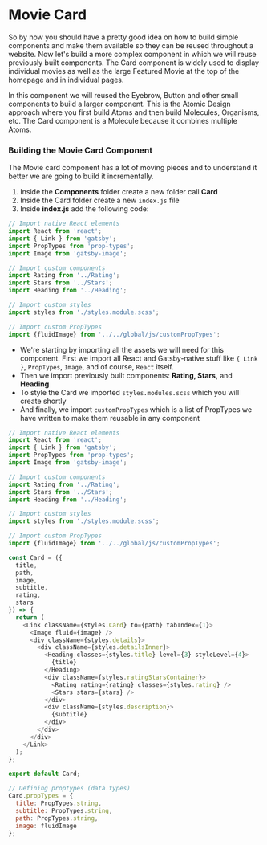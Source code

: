 # Movie Card

So by now you should have a pretty good idea on how to build simple components and make them available so they can be reused throughout a website.  Now let's build a more complex component in which we will reuse previously built components.  The Card component is widely used to display individual movies as well as the large Featured Movie at the top of the homepage and in individual pages.

In this component we will reused the Eyebrow, Button and other small components to build a larger component.  This is the Atomic Design approach where you first build Atoms and then build Molecules, Organisms, etc.  The Card component is a Molecule because it combines multiple Atoms.

### Building the Movie Card Component

The Movie card component has a lot of moving pieces and to understand it better we are going to build it incrementally.

1. Inside the **Components** folder create a new folder call **Card**
2. Inside the Card folder create a new `index.js` file
3. Inside **index.js** add the following code:

```javascript
// Import native React elements
import React from 'react';
import { Link } from 'gatsby';
import PropTypes from 'prop-types';
import Image from 'gatsby-image';

// Import custom components
import Rating from '../Rating';
import Stars from '../Stars';
import Heading from '../Heading';

// Import custom styles
import styles from './styles.module.scss';

// Import custom PropTypes
import {fluidImage} from '../../global/js/customPropTypes';
```

* We're starting by importing all the assets we will need for this component.  First we import all React and Gatsby-native stuff like `{ Link }`, `PropTypes`, `Image`, and of course, `React` itself.
* Then we import previously built components: **Rating, Stars,** and **Heading**
* To style the Card we imported `styles.modules.scss` which you will create shortly
* And finally, we import `customPropTypes` which is a list of PropTypes we have written to make them reusable in any component

```javascript
// Import native React elements
import React from 'react';
import { Link } from 'gatsby';
import PropTypes from 'prop-types';
import Image from 'gatsby-image';

// Import custom components
import Rating from '../Rating';
import Stars from '../Stars';
import Heading from '../Heading';

// Import custom styles
import styles from './styles.module.scss';

// Import custom PropTypes
import {fluidImage} from '../../global/js/customPropTypes';

const Card = ({
  title,
  path,
  image,
  subtitle,
  rating,
  stars
}) => {
  return (
    <Link className={styles.Card} to={path} tabIndex={1}>
      <Image fluid={image} />
      <div className={styles.details}>
        <div className={styles.detailsInner}>
          <Heading classes={styles.title} level={3} styleLevel={4}>
            {title}
          </Heading>
          <div className={styles.ratingStarsContainer}>
            <Rating rating={rating} classes={styles.rating} />
            <Stars stars={stars} />
          </div>
          <div className={styles.description}>
            {subtitle}
          </div>
        </div>
      </div>
    </Link>
  );
};

export default Card;

// Defining proptypes (data types)
Card.propTypes = {
  title: PropTypes.string,
  subtitle: PropTypes.string,
  path: PropTypes.string,
  image: fluidImage
};
```




